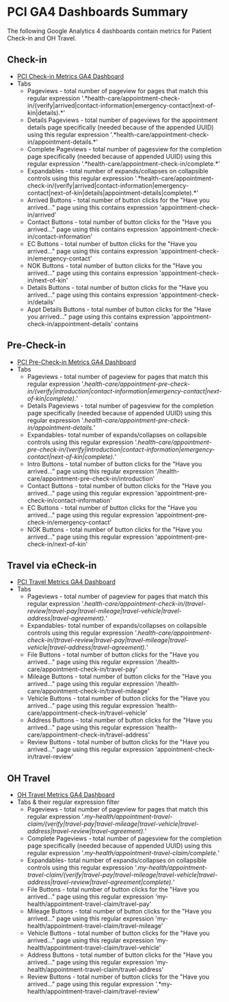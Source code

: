 # PCI GA4 Dashboards Summary

The following Google Analytics 4 dashboards contain metrics for Patient Check-in and OH Travel.
 
  ## Check-in
  - [PCI Check-in Metrics GA4 Dashboard](https://analytics.google.com/analytics/web/#/analysis/p419143770/edit/v08dnfMeRpi0OZRusDBV9w)
  - Tabs
    - Pageviews - total number of pageview for pages that match this regular expression '.\*health-care/appointment-check-in/(verify|arrived|contact-information|emergency-contact|next-of-kin|details).\*'
    - Details Pageviews - total number of pageviews for the appointment details page specifically (needed because of the appended UUID) using this regular expression '.\*health-care/appointment-check-in/appointment-details.\*'
    - Complete Pageviews - total number of pagesview for the completion page specifically (needed because of appended UUID) using this regular expression '.\*health-care/appointment-check-in/complete.\*'
    - Expandables - total number of expands/collapses on collapsible controls using this regular expression '.\*health-care/appointment-check-in/(verify|arrived|contact-information|emergency-contact|next-of-kin|details|appointment-details|complete).\*'
    - Arrived Buttons - total number of button clicks for the "Have you arrived..." page using this contains expression 'appointment-check-in/arrived'
    - Contact Buttons - total number of button clicks for the "Have you arrived..." page using this contains expression 'appointment-check-in/contact-information'
    - EC Buttons - total number of button clicks for the "Have you arrived..." page using this contains expression 'appointment-check-in/emergency-contact'
    - NOK Buttons - total number of button clicks for the "Have you arrived..." page using this contains expression 'appointment-check-in/next-of-kin'
    - Details Buttons - total number of button clicks for the "Have you arrived..." page using this contains expression 'appointment-check-in/details'
    - Appt Details Buttons - total number of button clicks for the "Have you arrived..." page using this contains expression 'appointment-check-in/appointment-details'
contains
  ## Pre-Check-in
  - [PCI Pre-Check-in Metrics GA4 Dashboard](https://analytics.google.com/analytics/web/#/analysis/p419143770/edit/fBTnZD1-T3SQ5HtcKHsT_A)
  - Tabs
    - Pageviews - total number of pageview for pages that match this regular expression '.*health-care/appointment-pre-check-in/(verify|introduction|contact-information|emergency-contact|next-of-kin|complete).*'
    - Details Pageviews - total number of pagesview for the completion page specifically (needed because of appended UUID) using this regular expression '.*health-care/appointment-pre-check-in/appointment-details.*'
    - Expandables- total number of expands/collapses on collapsible controls using this regular expression '.*health-care/appointment-pre-check-in/(verify|introduction|contact-information|emergency-contact|next-of-kin|complete).*'
    - Intro Buttons - total number of button clicks for the "Have you arrived..." page using this regular expression '/health-care/appointment-pre-check-in/introduction'
    - Contact Buttons - total number of button clicks for the "Have you arrived..." page using this regular expression 'appointment-pre-check-in/contact-information'
    - EC Buttons - total number of button clicks for the "Have you arrived..." page using this regular expression 'appointment-pre-check-in/emergency-contact'
    - NOK Buttons - total number of button clicks for the "Have you arrived..." page using this regular expression 'appointment-pre-check-in/next-of-kin'

  ## Travel via eCheck-in
  - [PCI Travel Metrics GA4 Dashboard](https://analytics.google.com/analytics/web/#/analysis/p419143770/edit/tPiLrf3xTV6yL_RPS8eFEA)
  - Tabs
    - Pageviews - total number of pageview for pages that match this regular expression '.*health-care/appointment-check-in/(travel-review|travel-pay|travel-mileage|travel-vehicle|travel-address|travel-agreement).*'
    - Expandables- total number of expands/collapses on collapsible controls using this regular expression '.*health-care/appointment-check-in/(travel-review|travel-pay|travel-mileage|travel-vehicle|travel-address|travel-agreement).*'
    - File Buttons - total number of button clicks for the "Have you arrived..." page using this regular expression '/health-care/appointment-check-in/travel-pay'
    - Mileage Buttons - total number of button clicks for the "Have you arrived..." page using this regular expression '/health-care/appointment-check-in/travel-mileage'
    - Vehicle Buttons - total number of button clicks for the "Have you arrived..." page using this regular expression 'health-care/appointment-check-in/travel-vehicle'
    - Address Buttons - total number of button clicks for the "Have you arrived..." page using this regular expression 'health-care/appointment-check-in/travel-address'
    - Review Buttons - total number of button clicks for the "Have you arrived..." page using this regular expression 'appointment-check-in/travel-review'

  ## OH Travel
  - [OH Travel Metrics GA4 Dashboard](https://analytics.google.com/analytics/web/#/analysis/p419143770/edit/iAXzqTMmQUCANjIKJbm3pA)
  - Tabs & their regular expression filter
    - Pageviews - total number of pageview for pages that match this regular expression '.*my-health/appointment-travel-claim/(verify|travel-pay|travel-mileage|travel-vehicle|travel-address|travel-review|travel-agreement).*'
    - Complete Pageviews - total number of pagesview for the completion page specifically (needed because of appended UUID) using this regular expression '.*my-health/appointment-travel-claim/complete.*'
    - Expandables- total number of expands/collapses on collapsible controls using this regular expression '.*my-health/appointment-travel-claim/(verify|travel-pay|travel-mileage|travel-vehicle|travel-address|travel-review|travel-agreement|complete).*'
    - File Buttons - total number of button clicks for the "Have you arrived..." page using this regular expression 'my-health/appointment-travel-claim/travel-pay'
    - Mileage Buttons - total number of button clicks for the "Have you arrived..." page using this regular expression 'my-health/appointment-travel-claim/travel-mileage'
    - Vehicle Buttons - total number of button clicks for the "Have you arrived..." page using this regular expression 'my-health/appointment-travel-claim/travel-vehicle'
    - Address Buttons - total number of button clicks for the "Have you arrived..." page using this regular expression 'my-health/appointment-travel-claim/travel-address'
    - Review Buttons - total number of button clicks for the "Have you arrived..." page using this regular expression '.*my-health/appointment-travel-claim/travel-review'
   


